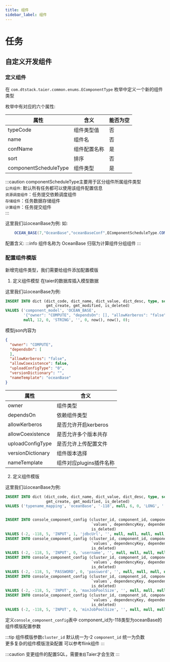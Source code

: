 ```yaml
---
title: 组件
sidebar_label: 组件
---
```


# 任务

## 自定义开发组件

### 定义组件

在 `com.dtstack.taier.common.enums.EComponentType` 枚举中定义一个新的组件类型

枚举中有对应的六个属性:

| 属性   | 含义 | 能否为空 | 
| --------- | ------- | ----|
| typeCode      |  组件类型值| 否|
| name      |  组件名 | 否|
| confName      | 组件配置名称|是
| sort     | 排序 |否
| componentScheduleType     | 组件类型 |是

:::caution
componentScheduleType主要用于区分组件所属组件类型  
`公共组件`: 默认所有任务都可以使用该组件配置信息  
`资源调度组件`：任务提交依赖调度组件  
`存储组件`：任务数据存储组件  
`计算组件`：任务提交组件  
:::

这里我们以oceanBase为例:
如:

```java
    OCEAN_BASE(7,"OceanBase","oceanBaseConf",EComponentScheduleType.COMPUTE),
```

配置含义:
:::info
组件名称为 OceanBase 归宿为计算组件分组组件
:::

### 配置组件模版

新增完组件类型，我们需要给组件添加配置模版

1. 定义组件模型
   在taier的数据库插入模型数据

这里我们以oceanBase为例:

```sql
INSERT INTO dict (dict_code, dict_name, dict_value, dict_desc, type, sort, data_type, depend_name, is_default,
                  gmt_create, gmt_modified, is_deleted)
VALUES ('component_model', 'OCEAN_BASE',
        '{"owner": "COMPUTE", "dependsOn": [], "allowKerberos": "false", "allowCoexistence": false, "uploadConfigType": "0", "versionDictionary": "","nameTemplate":"oceanBase"}',
        null, 12, 0, 'STRING', '', 0, now(), now(), 0);
```

模型json内容为

```json
{
  "owner": "COMPUTE",
  "dependsOn": [
  ],
  "allowKerberos": "false",
  "allowCoexistence": false,
  "uploadConfigType": "0",
  "versionDictionary": "",
  "nameTemplate": "oceanBase"
}
```

| 属性   | 含义 |
| --------- | ------- |
| owner      |  组件类型|
| dependsOn      |  依赖组件类型 |
| allowKerberos      | 是否允许开启kerberos|
| allowCoexistence     | 是否允许多个版本共存|
| uploadConfigType     | 是否允许上传配置文件 |
| versionDictionary     | 组件版本选择 |
| nameTemplate     | 组件对应plugins插件名称 |

2. 定义组件模版

这里我们以oceanBase为例:

```sql
INSERT INTO dict (dict_code, dict_name, dict_value, dict_desc, type, sort, data_type, depend_name, is_default,
                  gmt_create, gmt_modified, is_deleted)
VALUES ('typename_mapping', 'oceanBase', '-118', null, 6, 0, 'LONG', '', 0, now(), now(), 0);


INSERT INTO console_component_config (cluster_id, component_id, component_type_code, type, required, `key`, value,
                                      `values`, dependencyKey, dependencyValue, `desc`, gmt_create, gmt_modified,
                                      is_deleted)
VALUES (-2, -118, 5, 'INPUT', 1, 'jdbcUrl', '', null, null, null, null, now(), now(), 0);
INSERT INTO console_component_config (cluster_id, component_id, component_type_code, type, required, `key`, value,
                                      `values`, dependencyKey, dependencyValue, `desc`, gmt_create, gmt_modified,
                                      is_deleted)
VALUES (-2, -118, 5, 'INPUT', 0, 'username', '', null, null, null, null, now(), now(), 0);
INSERT INTO console_component_config (cluster_id, component_id, component_type_code, type, required, `key`, value,
                                      `values`, dependencyKey, dependencyValue, `desc`, gmt_create, gmt_modified,
                                      is_deleted)
VALUES (-2, -118, 5, 'PASSWORD', 0, 'password', '', null, null, null, null, now(), now(), 0);
INSERT INTO console_component_config (cluster_id, component_id, component_type_code, type, required, `key`, value,
                                      `values`, dependencyKey, dependencyValue, `desc`, gmt_create, gmt_modified,
                                      is_deleted)
VALUES (-2, -118, 5, 'INPUT', 0, 'maxJobPoolSize', '', null, null, null, null, now(), now(), 0);
INSERT INTO console_component_config (cluster_id, component_id, component_type_code, type, required, `key`, value,
                                      `values`, dependencyKey, dependencyValue, `desc`, gmt_create, gmt_modified,
                                      is_deleted)
VALUES (-2, -118, 5, 'INPUT', 0, 'minJobPoolSize', '', null, null, null, null, now(), now(), 0);
```

定义`console_component_config`表中 component_id为-118类型为oceanBase的组件模版配置参数

:::tip
组件模版参数`cluster_id` 默认统一为-2 `component_id` 统一为负数  
更多复杂的组件模版渲染配置 可以参考flink组件
:::

:::caution
变更组件的配置SQL，需要`重启`Taier才会生效
:::